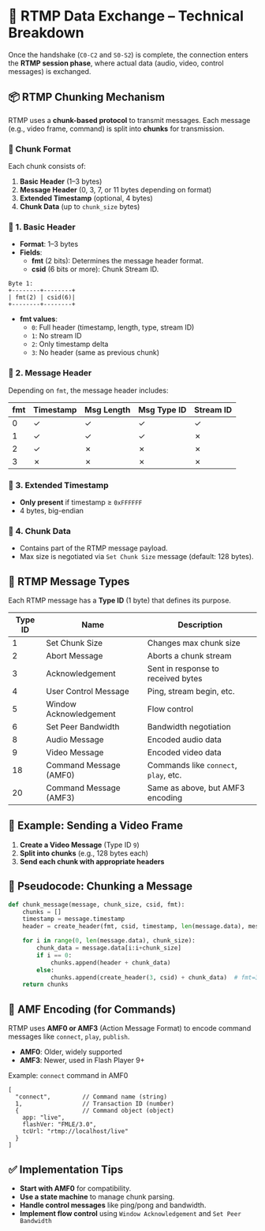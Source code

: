 
# 🔄 RTMP Data Exchange – Technical Breakdown

Once the handshake (`C0-C2` and `S0-S2`) is complete, the connection enters the **RTMP session phase**, where actual data (audio, video, control messages) is exchanged.

## 📦 RTMP Chunking Mechanism

RTMP uses a **chunk-based protocol** to transmit messages. Each message (e.g., video frame, command) is split into **chunks** for transmission.

### 🔹 Chunk Format

Each chunk consists of:

1. **Basic Header** (1–3 bytes)
2. **Message Header** (0, 3, 7, or 11 bytes depending on format)
3. **Extended Timestamp** (optional, 4 bytes)
4. **Chunk Data** (up to `chunk_size` bytes)

### 🔹 1. Basic Header

- **Format**: 1–3 bytes
- **Fields**:
  - **fmt** (2 bits): Determines the message header format.
  - **csid** (6 bits or more): Chunk Stream ID.

```
Byte 1:
+--------+--------+
| fmt(2) | csid(6)|
+--------+--------+
```

- **fmt values**:
  - `0`: Full header (timestamp, length, type, stream ID)
  - `1`: No stream ID
  - `2`: Only timestamp delta
  - `3`: No header (same as previous chunk)

### 🔹 2. Message Header

Depending on `fmt`, the message header includes:

| fmt | Timestamp | Msg Length | Msg Type ID | Stream ID |
|-----|-----------|------------|-------------|-----------|
| 0   | ✓         | ✓          | ✓           | ✓         |
| 1   | ✓         | ✓          | ✓           | ✗         |
| 2   | ✓         | ✗          | ✗           | ✗         |
| 3   | ✗         | ✗          | ✗           | ✗         |

### 🔹 3. Extended Timestamp

- **Only present** if timestamp ≥ `0xFFFFFF`
- 4 bytes, big-endian

### 🔹 4. Chunk Data

- Contains part of the RTMP message payload.
- Max size is negotiated via `Set Chunk Size` message (default: 128 bytes).

## 🧾 RTMP Message Types

Each RTMP message has a **Type ID** (1 byte) that defines its purpose.

| Type ID | Name                  | Description                          |
|---------|-----------------------|--------------------------------------|
| 1       | Set Chunk Size        | Changes max chunk size               |
| 2       | Abort Message         | Aborts a chunk stream                |
| 3       | Acknowledgement       | Sent in response to received bytes   |
| 4       | User Control Message  | Ping, stream begin, etc.             |
| 5       | Window Acknowledgement| Flow control                         |
| 6       | Set Peer Bandwidth    | Bandwidth negotiation                |
| 8       | Audio Message         | Encoded audio data                   |
| 9       | Video Message         | Encoded video data                   |
| 18      | Command Message (AMF0)| Commands like `connect`, `play`, etc.|
| 20      | Command Message (AMF3)| Same as above, but AMF3 encoding     |

## 🧠 Example: Sending a Video Frame

1. **Create a Video Message** (Type ID `9`)
2. **Split into chunks** (e.g., 128 bytes each)
3. **Send each chunk with appropriate headers**

## 🧪 Pseudocode: Chunking a Message

```python
def chunk_message(message, chunk_size, csid, fmt):
    chunks = []
    timestamp = message.timestamp
    header = create_header(fmt, csid, timestamp, len(message.data), message.type_id, message.stream_id)

    for i in range(0, len(message.data), chunk_size):
        chunk_data = message.data[i:i+chunk_size]
        if i == 0:
            chunks.append(header + chunk_data)
        else:
            chunks.append(create_header(3, csid) + chunk_data)  # fmt=3: no header
    return chunks
```

## 🧩 AMF Encoding (for Commands)

RTMP uses **AMF0 or AMF3** (Action Message Format) to encode command messages like `connect`, `play`, `publish`.

- **AMF0**: Older, widely supported
- **AMF3**: Newer, used in Flash Player 9+

Example: `connect` command in AMF0

```
[
  "connect",         // Command name (string)
  1,                 // Transaction ID (number)
  {                  // Command object (object)
    app: "live",
    flashVer: "FMLE/3.0",
    tcUrl: "rtmp://localhost/live"
  }
]
```

## ✅ Implementation Tips

- **Start with AMF0** for compatibility.
- **Use a state machine** to manage chunk parsing.
- **Handle control messages** like ping/pong and bandwidth.
- **Implement flow control** using `Window Acknowledgement` and `Set Peer Bandwidth`
